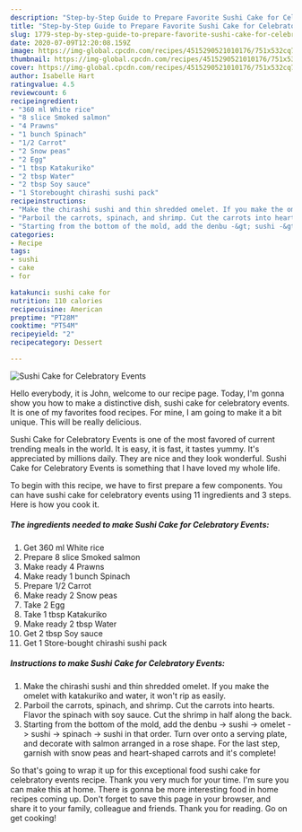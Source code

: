 ```yaml
---
description: "Step-by-Step Guide to Prepare Favorite Sushi Cake for Celebratory Events"
title: "Step-by-Step Guide to Prepare Favorite Sushi Cake for Celebratory Events"
slug: 1779-step-by-step-guide-to-prepare-favorite-sushi-cake-for-celebratory-events
date: 2020-07-09T12:20:08.159Z
image: https://img-global.cpcdn.com/recipes/4515290521010176/751x532cq70/sushi-cake-for-celebratory-events-recipe-main-photo.jpg
thumbnail: https://img-global.cpcdn.com/recipes/4515290521010176/751x532cq70/sushi-cake-for-celebratory-events-recipe-main-photo.jpg
cover: https://img-global.cpcdn.com/recipes/4515290521010176/751x532cq70/sushi-cake-for-celebratory-events-recipe-main-photo.jpg
author: Isabelle Hart
ratingvalue: 4.5
reviewcount: 6
recipeingredient:
- "360 ml White rice"
- "8 slice Smoked salmon"
- "4 Prawns"
- "1 bunch Spinach"
- "1/2 Carrot"
- "2 Snow peas"
- "2 Egg"
- "1 tbsp Katakuriko"
- "2 tbsp Water"
- "2 tbsp Soy sauce"
- "1 Storebought chirashi sushi pack"
recipeinstructions:
- "Make the chirashi sushi and thin shredded omelet. If you make the omelet with katakuriko and water, it won&#39;t rip as easily."
- "Parboil the carrots, spinach, and shrimp. Cut the carrots into hearts. Flavor the spinach with soy sauce. Cut the shrimp in half along the back."
- "Starting from the bottom of the mold, add the denbu -&gt; sushi -&gt; omelet -&gt; sushi -&gt; spinach -&gt; sushi in that order. Turn over onto a serving plate, and decorate with salmon arranged in a rose shape. For the last step, garnish with snow peas and heart-shaped carrots and it&#39;s complete!"
categories:
- Recipe
tags:
- sushi
- cake
- for

katakunci: sushi cake for 
nutrition: 110 calories
recipecuisine: American
preptime: "PT28M"
cooktime: "PT54M"
recipeyield: "2"
recipecategory: Dessert

---
```



![Sushi Cake for Celebratory Events](https://img-global.cpcdn.com/recipes/4515290521010176/751x532cq70/sushi-cake-for-celebratory-events-recipe-main-photo.jpg)

Hello everybody, it is John, welcome to our recipe page. Today, I'm gonna show you how to make a distinctive dish, sushi cake for celebratory events. It is one of my favorites food recipes. For mine, I am going to make it a bit unique. This will be really delicious.

Sushi Cake for Celebratory Events is one of the most favored of current trending meals in the world. It is easy, it is fast, it tastes yummy. It's appreciated by millions daily. They are nice and they look wonderful. Sushi Cake for Celebratory Events is something that I have loved my whole life.




To begin with this recipe, we have to first prepare a few components. You can have sushi cake for celebratory events using 11 ingredients and 3 steps. Here is how you cook it.

<!--inarticleads1-->

##### The ingredients needed to make Sushi Cake for Celebratory Events:

1. Get 360 ml White rice
1. Prepare 8 slice Smoked salmon
1. Make ready 4 Prawns
1. Make ready 1 bunch Spinach
1. Prepare 1/2 Carrot
1. Make ready 2 Snow peas
1. Take 2 Egg
1. Take 1 tbsp Katakuriko
1. Make ready 2 tbsp Water
1. Get 2 tbsp Soy sauce
1. Get 1 Store-bought chirashi sushi pack




<!--inarticleads2-->

##### Instructions to make Sushi Cake for Celebratory Events:

1. Make the chirashi sushi and thin shredded omelet. If you make the omelet with katakuriko and water, it won&#39;t rip as easily.
1. Parboil the carrots, spinach, and shrimp. Cut the carrots into hearts. Flavor the spinach with soy sauce. Cut the shrimp in half along the back.
1. Starting from the bottom of the mold, add the denbu -&gt; sushi -&gt; omelet -&gt; sushi -&gt; spinach -&gt; sushi in that order. Turn over onto a serving plate, and decorate with salmon arranged in a rose shape. For the last step, garnish with snow peas and heart-shaped carrots and it&#39;s complete!




So that's going to wrap it up for this exceptional food sushi cake for celebratory events recipe. Thank you very much for your time. I'm sure you can make this at home. There is gonna be more interesting food in home recipes coming up. Don't forget to save this page in your browser, and share it to your family, colleague and friends. Thank you for reading. Go on get cooking!
